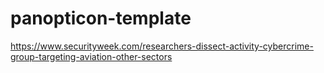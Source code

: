 # panopticon-template

https://www.securityweek.com/researchers-dissect-activity-cybercrime-group-targeting-aviation-other-sectors
